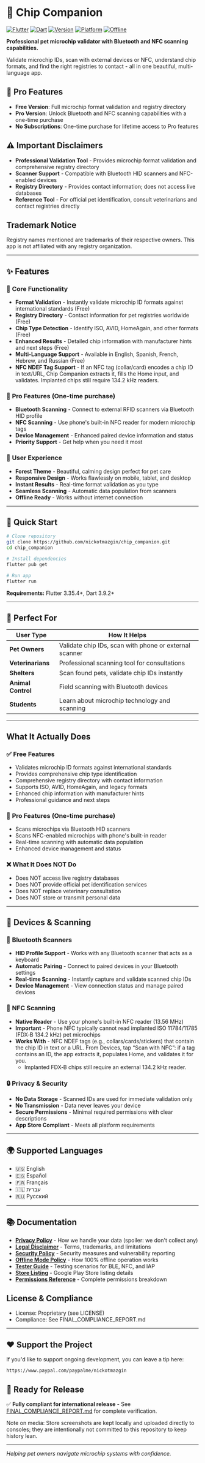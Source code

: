 # 🐾 Chip Companion

[![Flutter](https://img.shields.io/badge/Flutter-3.35.4+-02569B?logo=flutter)](https://flutter.dev/)
[![Dart](https://img.shields.io/badge/Dart-3.9.2+-0175C2?logo=dart)](https://dart.dev/)
[![Version](https://img.shields.io/badge/Version-2.0.6--build.9-blue)](https://github.com/nickotmazgin/chip_companion/releases)
[![Platform](https://img.shields.io/badge/Platform-Android%20%7C%20iOS%20%7C%20Web-green)](https://flutter.dev/)
[![Offline](https://img.shields.io/badge/Mode-100%25%20Offline-success)](OFFLINE_MODE_POLICY.md)

**Professional pet microchip validator with Bluetooth and NFC scanning capabilities.**

Validate microchip IDs, scan with external devices or NFC, understand chip formats, and find the right registries to contact - all in one beautiful, multi-language app.

## 💎 **Pro Features**

- **Free Version**: Full microchip format validation and registry directory
- **Pro Version**: Unlock Bluetooth and NFC scanning capabilities with a one-time purchase
- **No Subscriptions**: One-time purchase for lifetime access to Pro features

## ⚠️ Important Disclaimers

- **Professional Validation Tool** - Provides microchip format validation and comprehensive registry directory
- **Scanner Support** - Compatible with Bluetooth HID scanners and NFC-enabled devices
- **Registry Directory** - Provides contact information; does not access live databases
- **Reference Tool** - For official pet identification, consult veterinarians and contact registries directly

## Trademark Notice

Registry names mentioned are trademarks of their respective owners. This app is not affiliated with any registry organization.

---

## ✨ **Features**

### 🎯 **Core Functionality**

- **Format Validation** - Instantly validate microchip ID formats against international standards (Free)
- **Registry Directory** - Contact information for pet registries worldwide (Free)
- **Chip Type Detection** - Identify ISO, AVID, HomeAgain, and other formats (Free)
- **Enhanced Results** - Detailed chip information with manufacturer hints and next steps (Free)
- **Multi-Language Support** - Available in English, Spanish, French, Hebrew, and Russian (Free)
 - **NFC NDEF Tag Support** - If an NFC tag (collar/card) encodes a chip ID in text/URL, Chip Companion extracts it, fills the Home input, and validates. Implanted chips still require 134.2 kHz readers.

### 💎 **Pro Features** (One-time purchase)

- **Bluetooth Scanning** - Connect to external RFID scanners via Bluetooth HID profile
- **NFC Scanning** - Use phone's built-in NFC reader for modern microchip tags
- **Device Management** - Enhanced paired device information and status
- **Priority Support** - Get help when you need it most

### 🎨 **User Experience**

- **Forest Theme** - Beautiful, calming design perfect for pet care
- **Responsive Design** - Works flawlessly on mobile, tablet, and desktop
- **Instant Results** - Real-time format validation as you type
- **Seamless Scanning** - Automatic data population from scanners
- **Offline Ready** - Works without internet connection

---

## 🚀 **Quick Start**

```bash
# Clone repository
git clone https://github.com/nickotmazgin/chip_companion.git
cd chip_companion

# Install dependencies
flutter pub get

# Run app
flutter run
```

**Requirements:** Flutter 3.35.4+, Dart 3.9.2+

---

## 📱 **Perfect For**

| User Type          | How It Helps                                           |
| ------------------ | ------------------------------------------------------ |
| **Pet Owners**     | Validate chip IDs, scan with phone or external scanner |
| **Veterinarians**  | Professional scanning tool for consultations           |
| **Shelters**       | Scan found pets, validate chip IDs instantly           |
| **Animal Control** | Field scanning with Bluetooth devices                  |
| **Students**       | Learn about microchip technology and scanning          |

---

## What It Actually Does

### ✅ **Free Features**
- Validates microchip ID formats against international standards
- Provides comprehensive chip type identification
- Comprehensive registry directory with contact information
- Supports ISO, AVID, HomeAgain, and legacy formats
- Enhanced chip information with manufacturer hints
- Professional guidance and next steps

### 💎 **Pro Features** (One-time purchase)
- Scans microchips via Bluetooth HID scanners
- Scans NFC-enabled microchips with phone's built-in reader
- Real-time scanning with automatic data population
- Enhanced device management and status

### ❌ **What It Does NOT Do**
- Does NOT access live registry databases
- Does NOT provide official pet identification services
- Does NOT replace veterinary consultation
- Does NOT store or transmit personal data

---

## 📱 **Devices & Scanning**

### 🔵 **Bluetooth Scanners**

- **HID Profile Support** - Works with any Bluetooth scanner that acts as a keyboard
- **Automatic Pairing** - Connect to paired devices in your Bluetooth settings
- **Real-time Scanning** - Instantly capture and validate scanned chip IDs
- **Device Management** - View connection status and manage paired devices

### 📡 **NFC Scanning**

- **Native Reader** - Use your phone's built-in NFC reader (13.56 MHz)
- **Important** - Phone NFC typically cannot read implanted ISO 11784/11785 (FDX‑B 134.2 kHz) pet microchips
- **Works With** - NFC NDEF tags (e.g., collars/cards/stickers) that contain the chip ID in text or a URL. From Devices, tap “Scan with NFC”: if a tag contains an ID, the app extracts it, populates Home, and validates it for you.
	- Implanted FDX‑B chips still require an external 134.2 kHz reader.

### 🔒 **Privacy & Security**

- **No Data Storage** - Scanned IDs are used for immediate validation only
- **No Transmission** - Data never leaves your device
- **Secure Permissions** - Minimal required permissions with clear descriptions
- **App Store Compliant** - Meets all platform requirements

---

## 🌍 **Supported Languages**

- 🇺🇸 English
- 🇪🇸 Español
- 🇫🇷 Français
- 🇮🇱 עברית
- 🇷🇺 Русский

---

## 📚 Documentation

- **[Privacy Policy](PRIVACY_POLICY.md)** - How we handle your data (spoiler: we don't collect any)
- **[Legal Disclaimer](LEGAL_DISCLAIMER.md)** - Terms, trademarks, and limitations
- **[Security Policy](SECURITY.md)** - Security measures and vulnerability reporting
- **[Offline Mode Policy](OFFLINE_MODE_POLICY.md)** - How 100% offline operation works
- **[Tester Guide](TESTER_GUIDE.md)** - Testing scenarios for BLE, NFC, and IAP
- **[Store Listing](STORE_LISTING.md)** - Google Play Store listing details
- **[Permissions Reference](PERMISSIONS_REFERENCE.md)** - Complete permissions breakdown

## License & Compliance

- License: Proprietary (see LICENSE)
- Compliance: See FINAL_COMPLIANCE_REPORT.md

---

## ❤️ Support the Project

If you'd like to support ongoing development, you can leave a tip here:

`https://www.paypal.com/paypalme/nickotmazgin`

## 🚀 Ready for Release

✅ **Fully compliant for international release** - See [FINAL_COMPLIANCE_REPORT.md](FINAL_COMPLIANCE_REPORT.md) for complete verification.

Note on media: Store screenshots are kept locally and uploaded directly to consoles; they are intentionally not committed to this repository to keep history lean.

---

_Helping pet owners navigate microchip systems with confidence._
